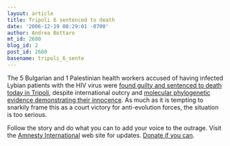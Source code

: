 ```yaml
---
layout: article
title: Tripoli 6 sentenced to death
date: '2006-12-19 08:29:01 -0700'
author: Andrea Bottaro
mt_id: 2680
blog_id: 2
post_id: 2680
basename: tripoli_6_sente
---
```

The 5 Bulgarian and 1 Palestinian health workers accused of having infected Lybian patients with the HIV virus were [found guilty and sentenced to death today in Tripoli](http://www.cnn.com/2006/WORLD/africa/12/19/libya.aids.ap/index.html), despite international outcry and [molecular phylogenetic evidence demonstrating their innocence](/archives/2006/12/libya-vs-evolut.html).  As much as it is tempting to snarkily frame this as a court victory for anti-evolution forces, the situation is too serious.  

Follow the story and do what you can to add your voice to the outrage.  Visit the [Amnesty International](http://www.amnesty.org/) web site for updates. [Donate if you can](http://web.amnesty.org/pages/donate_now).
